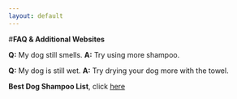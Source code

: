 ```yaml
---
layout: default
---
```

#**FAQ & Additional Websites**
 
**Q:** My dog still smells. 
**A:** Try using more shampoo.

**Q:** My dog is still wet. **A:** Try drying your dog more with the towel.

**Best Dog Shampoo List**, click [here](http://www.labradortraininghq.com/reviews/best-dog-shampoo-and-conditioners/)
